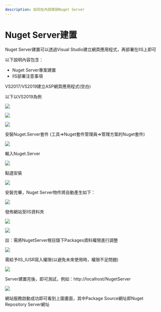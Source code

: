 ```yaml
---
description: 如何在內部架設Nuget Server
---
```


# Nuget Server建置

Nuget Server建置可以透過Visual Studio建立網頁應用程式，再部署在IIS上即可

以下說明內容包含：

* Nuget Server專案建置
* IIS部署注意事項

VS2017/VS2019建立ASP網頁應用程式\(空白\)

以下以VS2019為例

![](../../.gitbook/assets/image%20%2869%29.png)

![](../../.gitbook/assets/image%20%28441%29.png)

![](../../.gitbook/assets/image%20%28296%29.png)

安裝Nuget.Server套件 \(工具=&gt;Nuget套件管理員=&gt;管理方案的Nuget套件\)

![](../../.gitbook/assets/image%20%28338%29.png)

輸入Nuget.Server

![](../../.gitbook/assets/image%20%28278%29.png)

點選安裝

![](../../.gitbook/assets/image%20%28410%29.png)

安裝完畢，Nuget Server物件將自動產生如下：

![](../../.gitbook/assets/image%20%28194%29.png)

發佈網站至IIS資料夾

![](../../.gitbook/assets/image%20%2873%29.png)

![](../../.gitbook/assets/image%20%28418%29.png)

註：需將NugetServer根目錄下Packages資料權限進行調整

![](../../.gitbook/assets/image%20%28120%29.png)

需給予IIS\_IUSR寫入權限\(以避免未來使用時，權限不足問題\)

![](../../.gitbook/assets/image%20%2843%29.png)

Server建置完後，即可測試，例如：http://localhost/NugetServer

![](../../.gitbook/assets/image%20%281%29.png)

網站服務啟動成功即可看到上圖畫面，其中Package Source網址即Nuget Repository Server網址

